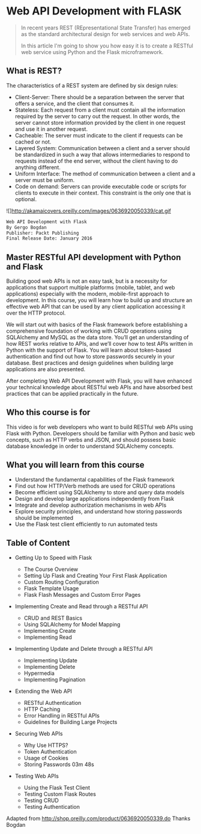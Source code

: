 
# Web API Development with FLASK

> In recent years REST (REpresentational State Transfer) has emerged as the standard architectural design for web services and web APIs.
>
> In this article I'm going to show you how easy it is to create a RESTful web service using Python and the Flask microframework.

## What is REST?
The characteristics of a REST system are defined by six design rules:
  * Client-Server: There should be a separation between the server that offers a service, and the client that consumes it.
  * Stateless: Each request from a client must contain all the information required by the server to carry out the request. In other words, the server cannot store information provided by the client in one request and use it in another request.
  * Cacheable: The server must indicate to the client if requests can be cached or not.
  * Layered System: Communication between a client and a server should be standardized in such a way that allows intermediaries to respond to requests instead of the end server, without the client having to do anything different.
  * Uniform Interface: The method of communication between a client and a server must be uniform.
  * Code on demand: Servers can provide executable code or scripts for clients to execute in their context. This constraint is the only one that is optional.

![]http://akamaicovers.oreilly.com/images/0636920050339/cat.gif

```sh  
Web API Development with Flask
By Gergo Bogdan
Publisher: Packt Publishing
Final Release Date: January 2016
```

## Master RESTful API development with Python and Flask

Building good web APIs is not an easy task, but is a necessity for applications that support multiple platforms (mobile, tablet, and web applications) especially with the modern, mobile-first approach to development. In this course, you will learn how to build up and structure an effective web API that can be used by any client application accessing it over the HTTP protocol.

We will start out with basics of the Flask framework before establishing a comprehensive foundation of working with CRUD operations using SQLAlchemy and MySQL as the data store. You’ll get an understanding of how REST works relative to APIs, and we’ll cover how to test APIs written in Python with the support of Flask. You will learn about token-based authentication and find out how to store passwords securely in your database. Best practices and design guidelines when building large applications are also presented.

After completing Web API Development with Flask, you will have enhanced your technical knowledge about RESTful web APIs and have absorbed best practices that can be applied practically in the future.

## Who this course is for

This video is for web developers who want to build RESTful web APIs using Flask with Python. Developers should be familiar with Python and basic web concepts, such as HTTP verbs and JSON, and should possess basic database knowledge in order to understand SQLAlchemy concepts.

## What you will learn from this course

* Understand the fundamental capabilities of the Flask framework
* Find out how HTTP/Verb methods are used for CRUD operations
* Become efficient using SQLAlchemy to store and query data models
* Design and develop large applications independently from Flask
* Integrate and develop authorization mechanisms in web APIs
* Explore security principles, and understand how storing passwords should be implemented
* Use the Flask test client efficiently to run automated tests

## Table of Content

* Getting Up to Speed with Flask
  * The Course Overview
  * Setting Up Flask and Creating Your First Flask Application
  * Custom Routing Configuration
  * Flask Template Usage
  * Flask Flash Messages and Custom Error Pages

* Implementing Create and Read through a RESTful API
  * CRUD and REST Basics
  * Using SQLAlchemy for Model Mapping
  * Implementing Create
  * Implementing Read

* Implementing Update and Delete through a RESTful API
  * Implementing Update
  * Implementing Delete
  * Hypermedia
  * Implementing Pagination
 
* Extending the Web API
  * RESTful Authentication
  * HTTP Caching
  * Error Handling in RESTful APIs
  * Guidelines for Building Large Projects
 
* Securing Web APIs
  * Why Use HTTPS?
  * Token Authentication
  * Usage of Cookies
  * Storing Passwords 03m  48s
 
* Testing Web APIs
  * Using the Flask Test Client
  * Testing Custom Flask Routes
  * Testing CRUD
  * Testing Authentication

Adapted from http://shop.oreilly.com/product/0636920050339.do
Thanks Bogdan
